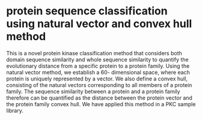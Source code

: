 # protein sequence classification using natural vector and convex hull method

This is a novel protein kinase classification method that considers both domain sequence similarity and whole sequence similarity to quantify the evolutionary distance from a specific protein to a protein family. Using the natural vector method, we establish a 60- dimensional space, where each protein is uniquely represented by a vector. We also define a convex hull, consisting of the natural vectors corresponding to all members of a protein family. The sequence similarity between a protein and a protein family therefore can be quantified as the distance between the protein vector and the protein family convex hull. We have applied this method in a PKC sample library.

